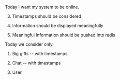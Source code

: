 Today I want my system to be online. 

3. Timestamps should be considered

1. Information should be displayed meaningfully

2. Meaningful information should be pushed into redis

Today we consider only

1. Big gifts -- with timestamps

2. Chat -- with timestamps

3. User 

